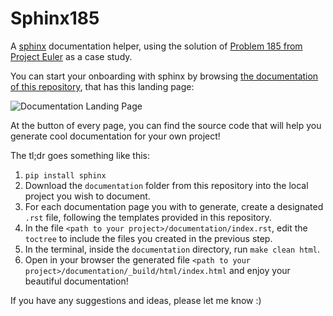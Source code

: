 # Sphinx185
A [sphinx](http://www.sphinx-doc.org/en/master/) 
documentation helper, using the solution of 
[Problem 185 from Project Euler](https://projecteuler.net/problem=185) 
as a case study.


You can start your onboarding with sphinx by browsing 
[the documentation of this repository](http://htmlpreview.github.io/?https://github.com/DalyaG/Sphinx185/blob/master/documentation/_build/html/index.html),
that has this landing page:

![Documentation Landing Page](../master/data/LandingPage.png)

At the button of every page, you can find the source code 
that will help you generate cool documentation for your own project!

The tl;dr goes something like this:

1. `pip install sphinx`
2. Download the `documentation` folder from this repository into the local project you wish to document.
3. For each documentation page you with to generate, create a designated `.rst` file, following the templates provided in this repository.
4. In the file `<path to your project>/documentation/index.rst`, edit the `toctree` to include the files you created in the previous step.
5. In the terminal, inside the `documentation` directory, run `make clean html`.
6. Open in your browser the generated file `<path to your project>/documentation/_build/html/index.html` 
and enjoy your beautiful documentation!

If you have any suggestions and ideas, please let me know :)
